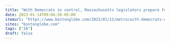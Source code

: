 ```yaml
---
title: "With Democrats in control, Massachusetts legislators prepare for biggest push to tighten gun laws in years"
date: 2023-01-14T09:04:26-05:00
itemurl: "https://www.bostonglobe.com/2023/01/12/metro/with-democrats-control-massachusetts-legislators-prepare-biggest-push-tighten-gun-laws-years/"
sites: "bostonglobe.com"
tags: ["2A"]
draft: false
---
```


